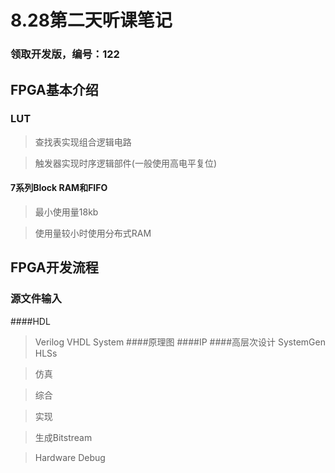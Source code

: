 # 8.28第二天听课笔记

### 领取开发版，编号：122

## FPGA基本介绍

### LUT
>查找表实现组合逻辑电路

>触发器实现时序逻辑部件(一般使用高电平复位)

#### 7系列Block RAM和FIFO
>最小使用量18kb

>使用量较小时使用分布式RAM

## FPGA开发流程

### 源文件输入

####HDL
>Verilog
>VHDL
>System
####原理图
####IP
####高层次设计
>SystemGen
>HLSs


>仿真

>综合

>实现

>生成Bitstream

>Hardware Debug


